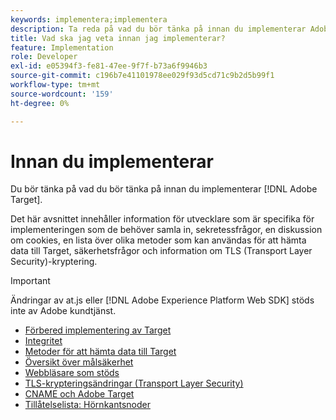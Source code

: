 ```yaml
---
keywords: implementera;implementera
description: Ta reda på vad du bör tänka på innan du implementerar Adobe Target.
title: Vad ska jag veta innan jag implementerar?
feature: Implementation
role: Developer
exl-id: e05394f3-fe81-47ee-9f7f-b73a6f9946b3
source-git-commit: c196b7e41101978ee029f93d5cd71c9b2d5b99f1
workflow-type: tm+mt
source-wordcount: '159'
ht-degree: 0%

---
```


# Innan du implementerar

Du bör tänka på vad du bör tänka på innan du implementerar [!DNL Adobe Target].

Det här avsnittet innehåller information för utvecklare som är specifika för implementeringen som de behöver samla in, sekretessfrågor, en diskussion om cookies, en lista över olika metoder som kan användas för att hämta data till Target, säkerhetsfrågor och information om TLS (Transport Layer Security)-kryptering.

>[!IMPORTANT]
>
>Ändringar av at.js eller [!DNL Adobe Experience Platform Web SDK] stöds inte av Adobe kundtjänst.

- [Förbered implementering av Target](https://developer.adobe.com/target/before-implement/prepare-to-implement-target/)
- [Integritet](https://developer.adobe.com/target/before-implement/privacy/privacy/)
- [Metoder för att hämta data till Target](https://developer.adobe.com/target/before-implement/methods-to-get-data-into-target/methods-to-get-data-into-target/)
- [Översikt över målsäkerhet](https://developer.adobe.com/target/before-implement/target-security-overview/)
- [Webbläsare som stöds](https://developer.adobe.com/target/before-implement/supported-browsers/)
- [TLS-krypteringsändringar (Transport Layer Security)](https://developer.adobe.com/target/before-implement/tls-transport-layer-security-encryption/)
- [CNAME och Adobe Target](https://developer.adobe.com/target/before-implement/implement-cname-support-in-target/)
- [Tillåtelselista: Hörnkantsnoder](https://developer.adobe.com/target/before-implement/privacy/allowlist-edges/)

